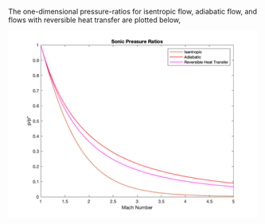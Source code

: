 The one-dimensional pressure-ratios for isentropic flow, adiabatic flow, and flows with reversible heat transfer are plotted below, 

<img style="vertical-align: middle" src="SonicPressureRatios.png" alt="drawing" width="500"/>

